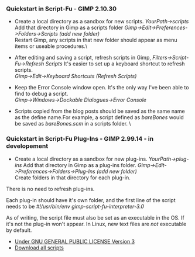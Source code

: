 
### Quickstart in Script-Fu - GIMP 2.10.30

* Create a local directory as a sandbox for new scripts.
*YourPath->scripts*
\
 Add that directory in Gimp as a scripts folder
*Gimp->Edit->Preferences->Folders->Scripts (add new folder)*
\
Restart Gimp, any scripts in that new folder should appear as menu items or
useable procedures.\

* After editing and saving a script, refresh scripts in Gimp,
*Filters->Script-Fu->Refresh Scripts*
It's easier to set up a keyboard shortcut to refresh scripts. 
\
*Gimp->Edit->Keyboard Shortcuts (Refresh Scripts)*

* Keep the Error Console window open. It's the only way I've been able to find
to debug a script.\
*Gimp->Windows->Dockable Dialogues->Error Console*

* Scripts copied from the blog posts should be saved as the same name as the
define name.For example, a script defined as *bareBones* would be saved as
*bareBones.scm* in a scripts folder.
\


### Quickstart in Script-Fu Plug-Ins - GIMP 2.99.14 - in developement

* Create a local directory as a sandbox for new plug-ins. *YourPath->plug-ins*
Add that directory in Gimp as a plug-ins folder. 
*Gimp->Edit->Preferences->Folders->Plug-Ins (add new folder)*
\
Create folders in that directory for each plug-in.

There is no need to refresh plug-ins.

Each plug-in should have it's own folder, and the first line of the script needs 
to be *#!/usr/bin/env gimp-script-fu-interpreter-3.0*

As of writing, the script file must also be set as an executable in the OS.
If it's not the plug-in won't appear. In Linux, new text files are *not* 
executable by default. 


* [Under GNU GENERAL PUBLIC LICENSE Version 3](https://github.com/script-fu/script-fu.github.io/blob/main/LICENSE)
* [Download all scripts](https://downgit.github.io/#/home?url=https://github.com/script-fu/script-fu.github.io/tree/main/scripts)
